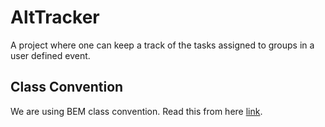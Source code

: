 # AltTracker

A project where one can keep a track of the tasks assigned to groups in a user defined event.

## Class Convention
We are using BEM class convention. Read this from here [link](https://css-tricks.com/bem-101/).
